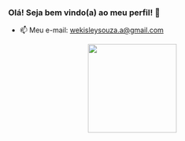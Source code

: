### Olá! Seja bem vindo(a) ao meu perfil! 👋

- 📫 Meu e-mail: wekisleysouza.a@gmail.com

<div align="center">
  <a href="https://github.com/WekisleySouza">
  <img height="180em" src="https://github-readme-stats.vercel.app/api/top-langs/?username=WekisleySouza&layout=compact&langs_count=7&theme=merko"/>
</div>
